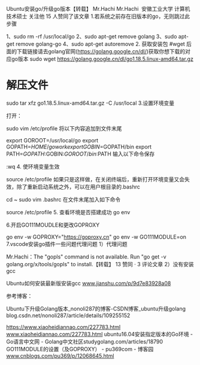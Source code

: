 <!-- 参考：https://zhuanlan.zhihu.com/p/453462046 -->
Ubuntu安装go/升级go版本【转载】
Mr.Hachi
Mr.Hachi
​
安徽工业大学 计算机技术硕士
​关注他
15 人赞同了该文章
1.若系统之前存在旧版本的go，无则跳过此步骤

1、sudo rm -rf /usr/local/go
2、sudo apt-get remove golang
3、sudo apt-get remove golang-go
4、sudo apt-get autoremove
2. 获取安装包
#wget 后面的下载链接请去golang官网(https://golang.google.cn/dl/)获取你想下载的对应go版本
sudo wget https://golang.google.cn/dl/go1.18.5.linux-amd64.tar.gz
# 解压文件
sudo tar xfz go1.18.5.linux-amd64.tar.gz -C /usr/local
3.设置环境变量

打开：

sudo vim /etc/profile
将以下内容追加到文件末尾

export GOROOT=/usr/local/go
export GOPATH=$HOME/gowork
export GOBIN=$GOPATH/bin
export PATH=$GOPATH:$GOBIN:$GOROOT/bin:$PATH
输入以下命令保存

:wq
4. 使环境变量生效

 source /etc/profile
如果只是这样做，在关闭终端后，重新打开环境变量又会失效，除了重新启动系统之外，可以在用户根目录的.bashrc

cd ~
sudo vim .bashrc
在文件末尾加入如下命令

source /etc/profile
5. 查看环境是否搭建成功
go env

6.开启GO111MOUDLE和更改GOPROXY

go env -w GOPROXY="https://goproxy.cn"
go env -w GO111MODULE=on
7.vscode安装go插件一些问题代理问题
1）代理问题

Mr.Hachi：The "gopls" command is not available. Run "go get -v golang.org/x/tools/gopls" to install.【转载】
13 赞同 · 3 评论文章
2）没有安装gcc

Ubuntu如何安装最新版安装gcc
​www.jianshu.com/p/9d7e83928a08

参考博客：

Ubuntu下升级Golang版本_nonoli287的博客-CSDN博客_ubuntu升级golang
​blog.csdn.net/nonoli287/article/details/109255152

https://www.xiaoheidiannao.com/227783.html
​www.xiaoheidiannao.com/227783.html
ubuntu16.04安装指定版本的Go环境 - Go语言中文网 - Golang中文社区
​studygolang.com/articles/18790
GO111MODULE的设置（及GOPROXY） - pu369com - 博客园
​www.cnblogs.com/pu369/p/12068645.html